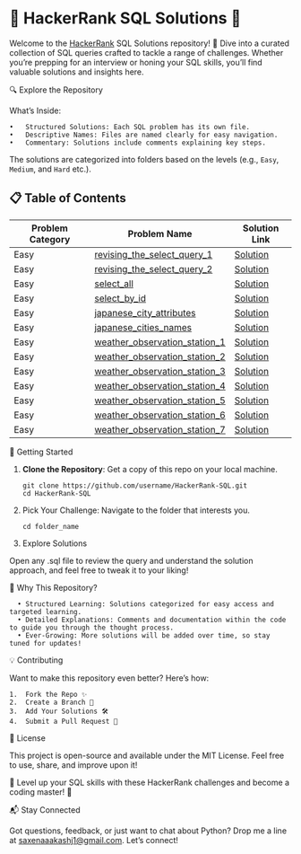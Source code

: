 # 🌟 HackerRank SQL Solutions 🌟

Welcome to the [HackerRank](https://www.hackerrank.com/) SQL Solutions repository! 🚀 Dive into a curated collection of SQL queries crafted to tackle a range of challenges. Whether you’re prepping for an interview or honing your SQL skills, you’ll find valuable solutions and insights here.

🔍 Explore the Repository

What’s Inside:

    •	Structured Solutions: Each SQL problem has its own file.
    •	Descriptive Names: Files are named clearly for easy navigation.
    •	Commentary: Solutions include comments explaining key steps.

The solutions are categorized into folders based on the levels (e.g., `Easy`, `Medium`, and `Hard` etc.).

## 📋 Table of Contents

| Problem Category | Problem Name                                                                                                 | Solution Link                                                                                                   |
| ---------------- | ------------------------------------------------------------------------------------------------------------ | --------------------------------------------------------------------------------------------------------------- |
| Easy             | [revising_the_select_query_1](https://www.hackerrank.com/challenges/revising-the-select-query/problem)       | [Solution](https://github.com/saxenaaakashj1/HackerRank-SQL/blob/master/revising_the_select_query_1.sql)        |
| Easy             | [revising_the_select_query_2](https://www.hackerrank.com/challenges/revising-the-select-query-2/problem)     | [Solution](https://github.com/saxenaaakashj1/HackerRank-SQL/blob/master/revising_the_select_query_2.sql)        |
| Easy             | [select_all](https://www.hackerrank.com/challenges/select-all-sql/problem)                                   | [Solution](https://github.com/saxenaaakashj1/HackerRank-SQL/blob/master/select_all.sql)                         |
| Easy             | [select_by_id](https://www.hackerrank.com/challenges/select-by-id/problem)                                   | [Solution](https://github.com/saxenaaakashj1/HackerRank-SQL/blob/master/Easy/select_by_id.sql)                  |
| Easy             | [japanese_city_attributes](https://www.hackerrank.com/challenges/japanese-cities-attributes/problem)         | [Solution](https://github.com/saxenaaakashj1/HackerRank-SQL/blob/master/Easy/japanese_city_attributes.sql)      |
| Easy             | [japanese_cities_names](https://www.hackerrank.com/challenges/japanese-cities-name/problem)                  | [Solution](https://github.com/saxenaaakashj1/HackerRank-SQL/blob/master/Easy/japanese_cities_names.sql)         |
| Easy             | [weather_observation_station_1](https://www.hackerrank.com/challenges/weather-observation-station-1/problem) | [Solution](https://github.com/saxenaaakashj1/HackerRank-SQL/blob/master/Easy/weather_observation_station_1.sql) |
| Easy             | [weather_observation_station_2](https://www.hackerrank.com/challenges/weather-observation-station-2/problem) | [Solution](https://github.com/saxenaaakashj1/HackerRank-SQL/blob/master/Easy/weather_observation_station_2.sql) |
| Easy             | [weather_observation_station_3](https://www.hackerrank.com/challenges/weather-observation-station-3/problem) | [Solution](https://github.com/saxenaaakashj1/HackerRank-SQL/blob/master/Easy/weather_observation_station_3.sql) |
| Easy             | [weather_observation_station_4](https://www.hackerrank.com/challenges/weather-observation-station-4/problem) | [Solution](https://github.com/saxenaaakashj1/HackerRank-SQL/blob/master/Easy/weather_observation_station_4.sql) |
| Easy             | [weather_observation_station_5](https://www.hackerrank.com/challenges/weather-observation-station-5/problem) | [Solution](https://github.com/saxenaaakashj1/HackerRank-SQL/blob/master/Easy/weather_observation_station_5.sql) |
| Easy             | [weather_observation_station_6](https://www.hackerrank.com/challenges/weather-observation-station-6/problem) | [Solution](https://github.com/saxenaaakashj1/HackerRank-SQL/blob/master/Easy/weather_observation_station_6.sql) |
| Easy             | [weather_observation_station_7](https://www.hackerrank.com/challenges/weather-observation-station-7/problem) | [Solution](https://github.com/saxenaaakashj1/HackerRank-SQL/blob/master/Easy/weather_observation_station_7.sql) |

🚀 Getting Started

1. **Clone the Repository**: Get a copy of this repo on your local machine.

   ```
   git clone https://github.com/username/HackerRank-SQL.git
   cd HackerRank-SQL
   ```

2. Pick Your Challenge: Navigate to the folder that interests you.

   ```
   cd folder_name
   ```

3. Explore Solutions

Open any .sql file to review the query and understand the solution approach, and feel free to tweak it to your liking!

🎯 Why This Repository?

      • Structured Learning: Solutions categorized for easy access and targeted learning.
      • Detailed Explanations: Comments and documentation within the code to guide you through the thought process.
      • Ever-Growing: More solutions will be added over time, so stay tuned for updates!

💡 Contributing

Want to make this repository even better? Here’s how:

    1.	Fork the Repo ✨
    2.	Create a Branch 🌿
    3.	Add Your Solutions 🛠️
    4.	Submit a Pull Request 💌

📜 License

This project is open-source and available under the MIT License. Feel free to use, share, and improve upon it!

🚀 Level up your SQL skills with these HackerRank challenges and become a coding master! 🚀

📬 Stay Connected

Got questions, feedback, or just want to chat about Python? Drop me a line at saxenaaakashj1@gmail.com. Let’s connect!
